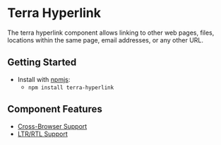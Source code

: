 # Terra Hyperlink

The terra hyperlink component allows linking to other web pages, files, locations within the same page, email addresses, or any other URL.

## Getting Started

- Install with [npmjs](https://www.npmjs.com):
  - `npm install terra-hyperlink`

## Component Features

 * [Cross-Browser Support](https://github.com/cerner/terra-ui/blob/master/src/terra-dev-site/contributing/ComponentStandards.e.contributing.md#cross-browser-support)
 * [LTR/RTL Support](https://github.com/cerner/terra-core/wiki/Component-Features#ltr--rtl-support)
